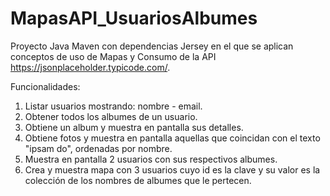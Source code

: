 # MapasAPI_UsuariosAlbumes

Proyecto Java Maven con dependencias Jersey en el que se aplican conceptos de uso de Mapas y Consumo de la API https://jsonplaceholder.typicode.com/.

Funcionalidades:
1. Listar usuarios mostrando: nombre - email.
2. Obtener todos los albumes de un usuario.
3. Obtiene un album y muestra en pantalla sus detalles.
4. Obtiene fotos y muestra en pantalla aquellas que coincidan con el texto "ipsam do", ordenadas por nombre.
5. Muestra en pantalla 2 usuarios con sus respectivos albumes.
6. Crea y muestra mapa con 3 usuarios cuyo id es la clave y su valor es la colección de los nombres de albumes que le pertecen.


